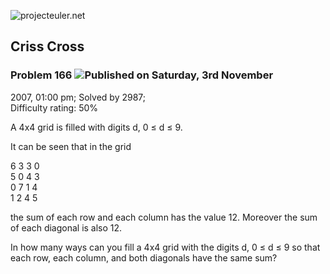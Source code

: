 ![projecteuler.net](images/print_page_logo.png)

## Criss Cross

### Problem 166 ![](images/icon_info.png)Published on Saturday, 3rd November
2007, 01:00 pm; Solved by 2987;  
Difficulty rating: 50%

A 4x4 grid is filled with digits d, 0 ≤ d ≤ 9.

It can be seen that in the grid

6 3 3 0  
5 0 4 3  
0 7 1 4  
1 2 4 5

the sum of each row and each column has the value 12. Moreover the sum of each
diagonal is also 12.

In how many ways can you fill a 4x4 grid with the digits d, 0 ≤ d ≤ 9 so that
each row, each column, and both diagonals have the same sum?

  
  

